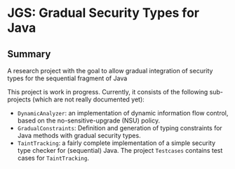 # JGS: Gradual Security Types for Java

## Summary

A research project with the goal to allow gradual integration of security types for the sequential fragment of Java 

This project is work in progress. Currently, it consists of the following sub-projects (which are not really documented yet):

- `DynamicAnalyzer`: an implementation of dynamic information flow
  control, based on the no-sensitive-upgrade (NSU) policy.
- `GradualConstraints`: Definition and generation of typing
  constraints for Java methods with gradual security types.
- `TaintTracking`: a fairly complete implementation of a simple security type
  checker for (sequential) Java. The project `Testcases` contains test cases for
  `TaintTracking`.

